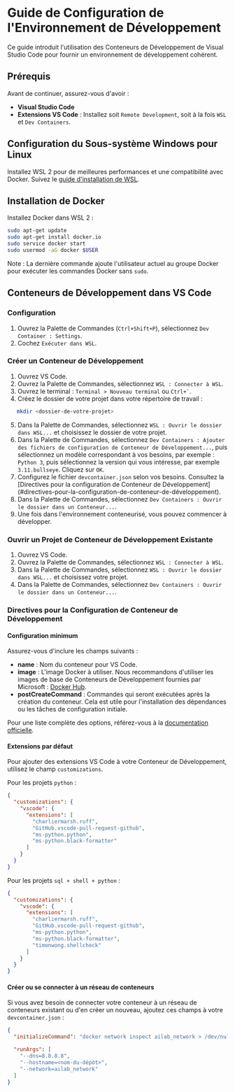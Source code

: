 # Guide de Configuration de l'Environnement de Développement

Ce guide introduit l'utilisation des Conteneurs de Développement de Visual
Studio Code pour fournir un environnement de développement cohérent.

## Prérequis

Avant de continuer, assurez-vous d'avoir :

- **Visual Studio Code**
- **Extensions VS Code** : Installez soit `Remote Development`, soit à la fois
  `WSL` et `Dev Containers`.

## Configuration du Sous-système Windows pour Linux

Installez WSL 2 pour de meilleures performances et une compatibilité avec
Docker. Suivez le [guide d'installation de
WSL](https://docs.microsoft.com/fr-fr/windows/wsl/install).

## Installation de Docker

Installez Docker dans WSL 2 :

```bash
sudo apt-get update
sudo apt-get install docker.io
sudo service docker start
sudo usermod -aG docker $USER
```

Note : La dernière commande ajoute l'utilisateur actuel au groupe Docker pour
exécuter les commandes Docker sans `sudo`.

## Conteneurs de Développement dans VS Code

### Configuration

1. Ouvrez la Palette de Commandes (`Ctrl+Shift+P`), sélectionnez `Dev Container
   : Settings`.
2. Cochez `Exécuter dans WSL`.

### Créer un Conteneur de Développement

1. Ouvrez VS Code.
2. Ouvrez la Palette de Commandes, sélectionnez `WSL : Connecter à WSL`.
3. Ouvrez le terminal : `Terminal > Nouveau terminal` ou `` Ctrl+` ``.
4. Créez le dossier de votre projet dans votre répertoire de travail :

```bash
   mkdir <dossier-de-votre-projet>
   ```

5. Dans la Palette de Commandes, sélectionnez `WSL : Ouvrir le dossier dans
WSL...` et choisissez le dossier de votre projet.
6. Dans la Palette de Commandes, sélectionnez `Dev Containers : Ajouter des
fichiers de configuration de Conteneur de Développement...`, puis sélectionnez
un modèle correspondant à vos besoins, par exemple : `Python 3`, puis
sélectionnez la version qui vous intéresse, par exemple `3.11.bullseye`. Cliquez
sur `OK`.
7. Configurez le fichier `devcontainer.json` selon vos besoins. Consultez la
[Directives pour la configuration de Conteneur de Développement]
(#directives-pour-la-configuration-de-conteneur-de-développement).
8. Dans la Palette de Commandes, sélectionnez `Dev Containers : Ouvrir le
   dossier dans un Conteneur...`.
9. Une fois dans l'environnement conteneurisé, vous pouvez commencer à
   développer.

### Ouvrir un Projet de Conteneur de Développement Existante

1. Ouvrez VS Code.
2. Ouvrez la Palette de Commandes, sélectionnez `WSL : Connecter à WSL`.
3. Dans la Palette de Commandes, sélectionnez `WSL : Ouvrir le dossier dans
WSL...` et choisissez votre projet.
4. Dans la Palette de Commandes, sélectionnez `Dev Containers : Ouvrir le
   dossier dans un Conteneur...`.

### Directives pour la Configuration de Conteneur de Développement

#### Configuration minimum

Assurez-vous d'inclure les champs suivants :

- **name** : Nom du conteneur pour VS Code.
- **image** : L'image Docker à utiliser. Nous recommandons d'utiliser les images
  de base de Conteneurs de Développement fournies par Microsoft : [Docker
  Hub](https://hub.docker.com/_/microsoft-devcontainers?tab=description).
- **postCreateCommand** : Commandes qui seront exécutées après la création du
  conteneur. Cela est utile pour l'installation des dépendances ou les tâches de
  configuration initiale.

Pour une liste complète des options, référez-vous à la [documentation
officielle](https://containers.dev/implementors/json_reference/).

#### Extensions par défaut

Pour ajouter des extensions VS Code à votre Conteneur de Développement, utilisez
le champ `customizations`.

Pour les projets `python` :

```json
{
  "customizations": {
    "vscode": {
      "extensions": [
        "charliermarsh.ruff",
        "GitHub.vscode-pull-request-github",
        "ms-python.python",
        "ms-python.black-formatter"
      ]
    }
  }
}
```

Pour les projets `sql + shell + python` :

```json
{
  "customizations": {
    "vscode": {
      "extensions": [
        "charliermarsh.ruff",
        "GitHub.vscode-pull-request-github",
        "ms-python.python",
        "ms-python.black-formatter",
        "timonwong.shellcheck"
      ]
    }
  }
}
```

#### Créer ou se connecter à un réseau de conteneurs

Si vous avez besoin de connecter votre conteneur à un réseau de conteneurs
existant ou d'en créer un nouveau, ajoutez ces champs à votre
`devcontainer.json` :

```json
{
  "initializeCommand": "docker network inspect ailab_network > /dev/null || docker network create ailab_network --attachable",

  "runArgs": [
    "--dns=8.8.8.8",
    "--hostname=<nom-du-dépôt>",
    "--network=ailab_network"
  ]
}
```
